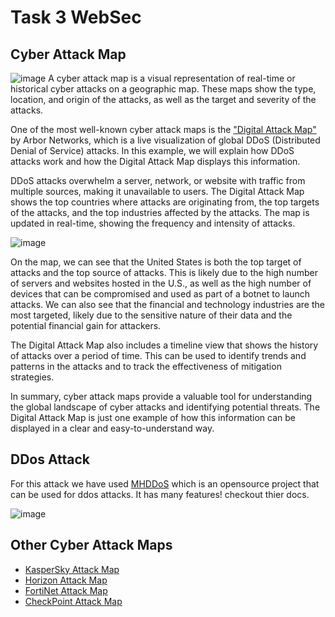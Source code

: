 # Task 3 WebSec

## Cyber Attack Map

![image](https://github.com/Khaders-sec/Task3-WebSec/assets/63330019/27902f3f-23bd-471d-aa01-513ad337451e)
A cyber attack map is a visual representation of real-time or historical cyber attacks on a geographic map. These maps show the type, location, and origin of the attacks, as well as the target and severity of the attacks.

One of the most well-known cyber attack maps is the ["Digital Attack Map"](https://www.digitalattackmap.com/) by Arbor Networks, which is a live visualization of global DDoS (Distributed Denial of Service) attacks. In this example, we will explain how DDoS attacks work and how the Digital Attack Map displays this information.

DDoS attacks overwhelm a server, network, or website with traffic from multiple sources, making it unavailable to users. The Digital Attack Map shows the top countries where attacks are originating from, the top targets of the attacks, and the top industries affected by the attacks. The map is updated in real-time, showing the frequency and intensity of attacks.

![image](https://github.com/Khaders-sec/Task3-WebSec/assets/63330019/f4fe7921-77a1-4d04-831a-e906b5e90f63)

On the map, we can see that the United States is both the top target of attacks and the top source of attacks. This is likely due to the high number of servers and websites hosted in the U.S., as well as the high number of devices that can be compromised and used as part of a botnet to launch attacks. We can also see that the financial and technology industries are the most targeted, likely due to the sensitive nature of their data and the potential financial gain for attackers.

The Digital Attack Map also includes a timeline view that shows the history of attacks over a period of time. This can be used to identify trends and patterns in the attacks and to track the effectiveness of mitigation strategies.

In summary, cyber attack maps provide a valuable tool for understanding the global landscape of cyber attacks and identifying potential threats. The Digital Attack Map is just one example of how this information can be displayed in a clear and easy-to-understand way.

## DDos Attack

For this attack we have used [MHDDoS](https://github.com/MatrixTM/MHDDoS) which is an opensource project that can be used for ddos attacks. It has many features! checkout thier docs.

![image](https://github.com/Khaders-sec/Task3-WebSec/assets/63330019/6e12f56a-965a-492a-b176-8e98e081ea60)

## Other Cyber Attack Maps

- [KasperSky Attack Map](https://cybermap.kaspersky.com/)
- [Horizon Attack Map](https://horizon.netscout.com/)
- [FortiNet Attack Map](https://threatmap.fortiguard.com/)
- [CheckPoint Attack Map](https://threatmap.checkpoint.com/)
